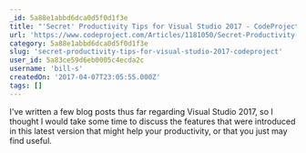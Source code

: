 ```yaml
---
_id: 5a88e1abbd6dca0d5f0d1f3e
title: "'Secret' Productivity Tips for Visual Studio 2017 - CodeProject"
url: 'https://www.codeproject.com/Articles/1181050/Secret-Productivity-Tips-for-Visual-Studio'
category: 5a88e1abbd6dca0d5f0d1f3e
slug: 'secret-productivity-tips-for-visual-studio-2017-codeproject'
user_id: 5a83ce59d6eb0005c4ecda2c
username: 'bill-s'
createdOn: '2017-04-07T23:05:55.000Z'
tags: []
---
```


I've written a few blog posts thus far regarding Visual Studio 2017, so I thought I would take some time to discuss the features that were introduced in this latest version that might help your productivity, or that you just may find useful.
